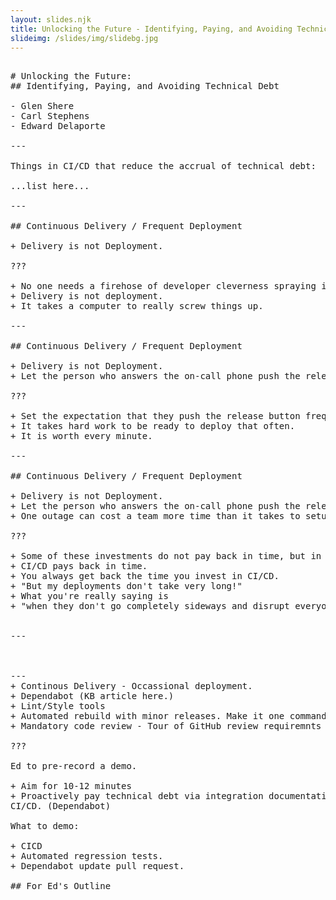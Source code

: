 ```yaml
---
layout: slides.njk
title: Unlocking the Future - Identifying, Paying, and Avoiding Technical Debt - Edward Delaporte
slideimg: /slides/img/slidebg.jpg
---
```


<pre>

# Unlocking the Future:
## Identifying, Paying, and Avoiding Technical Debt

- Glen Shere
- Carl Stephens
- Edward Delaporte

---

Things in CI/CD that reduce the accrual of technical debt:

...list here...

---

## Continuous Delivery / Frequent Deployment

+ Delivery is not Deployment.

???

+ No one needs a firehose of developer cleverness spraying into their production environment.
+ Delivery is not deployment.
+ It takes a computer to really screw things up.

---

## Continuous Delivery / Frequent Deployment

+ Delivery is not Deployment.
+ Let the person who answers the on-call phone push the release button.

???

+ Set the expectation that they push the release button frequently.
+ It takes hard work to be ready to deploy that often.
+ It is worth every minute.

---

## Continuous Delivery / Frequent Deployment

+ Delivery is not Deployment.
+ Let the person who answers the on-call phone push the release button.
+ One outage can cost a team more time than it takes to setup CI/CD.

???

+ Some of these investments do not pay back in time, but in better outcomes.
+ CI/CD pays back in time.
+ You always get back the time you invest in CI/CD.
+ "But my deployments don't take very long!" 
+ What you're really saying is 
+ "when they don't go completely sideways and disrupt everyone's work for hours or days."


---



---
+ Continous Delivery - Occassional deployment.
+ Dependabot (KB article here.)
+ Lint/Style tools
+ Automated rebuild with minor releases. Make it one command, or make it automated.
+ Mandatory code review - Tour of GitHub review requiremnts and branch protections here.

???

Ed to pre-record a demo.

+ Aim for 10-12 minutes
+ Proactively pay technical debt via integration documentation, test suites, regression,
CI/CD. (Dependabot)

What to demo:

+ CICD
+ Automated regression tests.
+ Dependabot update pull request.

## For Ed's Outline


</pre>
